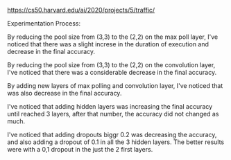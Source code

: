 https://cs50.harvard.edu/ai/2020/projects/5/traffic/


Experimentation Process: 

By reducing the pool size from (3,3) to the (2,2) on the max poll layer, I've noticed that there was a slight increse in the duration of execution and decrease in the final accuracy.

By reducing the pool size from (3,3) to the (2,2) on the convolution layer, I've noticed that there was a considerable decrease in the final accuracy.

By adding new layers of max polling and convolution layer, I've noticed that was also decrease in the final accuracy.

I've noticed that adding hidden layers was increasing the final accuracy until reached 3 layers, after that number, the accuracy did not changed as much.

I've noticed that adding dropouts biggr 0.2 was decreasing the accuracy, and also adding a dropout of 0.1 in all the 3 hidden layers. The better results were with a 0,1 dropout in the just the 2 first layers.
